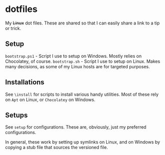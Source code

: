 # dotfiles

My ~~Linux~~ dot files. These are shared so that I can easily share a link to a tip or trick.

## Setup

`bootstrap.ps1` - Script I use to setup on Windows. Mostly relies on Chocolatey, of course.
`bootstrap.sh` - Script I use to setup on Linux. Makes many decisions, as some of my Linux hosts are for targeted purposes.

## Installations

See `\install` for scripts to install various handy utilities. Most of these rely on `Apt` on Linux, or `Chocolatey` on Windows.

## Setups

See `setup` for configurations.
These are, obviously, just my preferred configurations.

In general, these work by setting up symlinks on Linux, and on Windows by copying a stub file that sources the versioned file.

